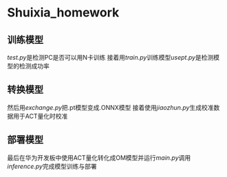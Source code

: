 # Shuixia_homework
## 训练模型
*test.py*是检测PC是否可以用N卡训练
接着用*train.py*训练模型*usept.py*是检测模型的检测成功率
## 转换模型
然后用*exchange.py*把.pt模型变成.ONNX模型
接着使用*jiaozhun.py*生成校准数据用于ACT量化时校准
## 部署模型
最后在华为开发板中使用ACT量化转化成OM模型并运行*main.py*调用*inference.py*完成模型训练与部署
